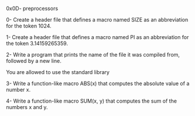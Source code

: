 0x0D- preprocessors

0- Create a header file that defines a macro named SIZE as an abbreviation for the token 1024.

1- Create a header file that defines a macro named PI as an abbreviation for the token 3.14159265359.

2- Write a program that prints the name of the file it was compiled from, followed by a new line.

You are allowed to use the standard library

3- Write a function-like macro ABS(x) that computes the absolute value of a number x.

4- Write a function-like macro SUM(x, y) that computes the sum of the numbers x and y.
